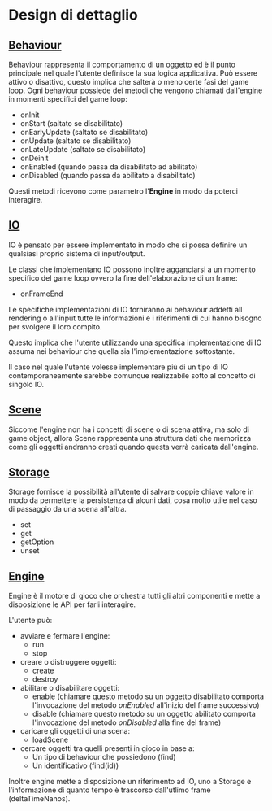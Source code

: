 # Design di dettaglio

## [Behaviour](../src/main/scala/Behaviour.scala)
Behaviour rappresenta il comportamento di un oggetto ed è il punto principale nel quale l'utente definisce la sua logica applicativa.
Può essere attivo o disattivo, questo implica che salterà o meno certe fasi del game loop.
Ogni behaviour possiede dei metodi che vengono chiamati dall'engine in momenti specifici del game loop:
- onInit
- onStart (saltato se disabilitato)
- onEarlyUpdate (saltato se disabilitato)
- onUpdate (saltato se disabilitato)
- onLateUpdate (saltato se disabilitato)
- onDeinit
- onEnabled (quando passa da disabilitato ad abilitato)
- onDisabled (quando passa da abilitato a disabilitato)

Questi metodi ricevono come parametro l'**Engine** in modo da poterci interagire.

## [IO](../src/main/scala/IO.scala)
IO è pensato per essere implementato in modo che si possa definire un qualsiasi proprio sistema di input/output.

Le classi che implementano IO possono inoltre agganciarsi a un momento specifico del game loop ovvero la fine dell'elaborazione di un frame:
- onFrameEnd

Le specifiche implementazioni di IO forniranno ai behaviour addetti all rendering o all'input tutte le informazioni e i riferimenti di cui hanno bisogno per svolgere il loro compito.

Questo implica che l'utente utilizzando una specifica implementazione di IO assuma nei behaviour che quella sia l'implementazione sottostante.

Il caso nel quale l'utente volesse implementare più di un tipo di IO contemporaneamente sarebbe comunque realizzabile sotto al concetto di singolo IO.

## [Scene](../src/main/scala/Scene.scala)
Siccome l'engine non ha i concetti di scene o di scena attiva, ma solo di game object, allora Scene rappresenta una struttura dati che memorizza come gli oggetti andranno creati quando questa verrà caricata dall'engine.

## [Storage](../src/main/scala/Storage.scala)
Storage fornisce la possibilità all'utente di salvare coppie chiave valore in modo da permettere la persistenza di alcuni dati, cosa molto utile nel caso di passaggio da una scena all'altra.
- set
- get
- getOption
- unset

## [Engine](../src/main/scala/Engine.scala)
Engine è il motore di gioco che orchestra tutti gli altri componenti e mette a disposizione le API per farli interagire.

L'utente può:
- avviare e fermare l'engine:
    - run
    - stop
- creare o distruggere oggetti:
    - create
    - destroy
- abilitare o disabilitare oggetti:
    - enable (chiamare questo metodo su un oggetto disabilitato comporta l'invocazione del metodo _onEnabled_ all'inizio del frame successivo)
    - disable (chiamare questo metodo su un oggetto abilitato comporta l'invocazione del metodo _onDisabled_ alla fine del frame)
- caricare gli oggetti di una scena:
    - loadScene
- cercare oggetti tra quelli presenti in gioco in base a:
    - Un tipo di behaviour che possiedono (find)
    - Un identificativo (find(id))

Inoltre engine mette a disposizione un riferimento ad IO, uno a Storage e l'informazione di quanto tempo è trascorso dall'utlimo frame (deltaTimeNanos).
